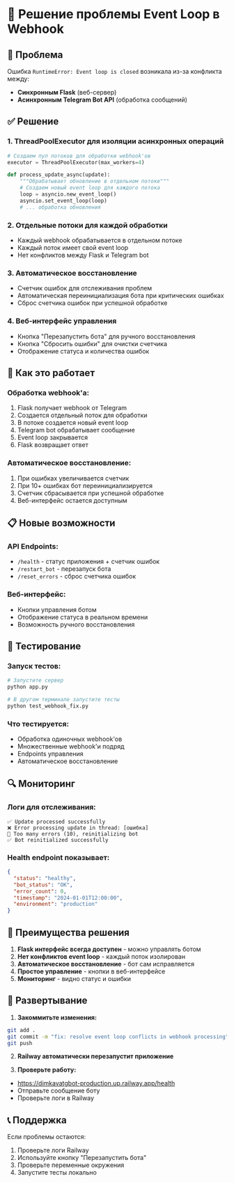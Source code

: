 # 🔧 Решение проблемы Event Loop в Webhook

## 🎯 **Проблема**

Ошибка `RuntimeError: Event loop is closed` возникала из-за конфликта между:
- **Синхронным Flask** (веб-сервер)
- **Асинхронным Telegram Bot API** (обработка сообщений)

## ✅ **Решение**

### 1. **ThreadPoolExecutor для изоляции асинхронных операций**
```python
# Создаем пул потоков для обработки webhook'ов
executor = ThreadPoolExecutor(max_workers=4)

def process_update_async(update):
    """Обрабатывает обновление в отдельном потоке"""
    # Создаем новый event loop для каждого потока
    loop = asyncio.new_event_loop()
    asyncio.set_event_loop(loop)
    # ... обработка обновления
```

### 2. **Отдельные потоки для каждой обработки**
- Каждый webhook обрабатывается в отдельном потоке
- Каждый поток имеет свой event loop
- Нет конфликтов между Flask и Telegram bot

### 3. **Автоматическое восстановление**
- Счетчик ошибок для отслеживания проблем
- Автоматическая переинициализация бота при критических ошибках
- Сброс счетчика ошибок при успешной обработке

### 4. **Веб-интерфейс управления**
- Кнопка "Перезапустить бота" для ручного восстановления
- Кнопка "Сбросить ошибки" для очистки счетчика
- Отображение статуса и количества ошибок

## 🚀 **Как это работает**

### **Обработка webhook'а:**
1. Flask получает webhook от Telegram
2. Создается отдельный поток для обработки
3. В потоке создается новый event loop
4. Telegram bot обрабатывает сообщение
5. Event loop закрывается
6. Flask возвращает ответ

### **Автоматическое восстановление:**
1. При ошибках увеличивается счетчик
2. При 10+ ошибках бот переинициализируется
3. Счетчик сбрасывается при успешной обработке
4. Веб-интерфейс остается доступным

## 📋 **Новые возможности**

### **API Endpoints:**
- `/health` - статус приложения + счетчик ошибок
- `/restart_bot` - перезапуск бота
- `/reset_errors` - сброс счетчика ошибок

### **Веб-интерфейс:**
- Кнопки управления ботом
- Отображение статуса в реальном времени
- Возможность ручного восстановления

## 🧪 **Тестирование**

### **Запуск тестов:**
```bash
# Запустите сервер
python app.py

# В другом терминале запустите тесты
python test_webhook_fix.py
```

### **Что тестируется:**
- Обработка одиночных webhook'ов
- Множественные webhook'и подряд
- Endpoints управления
- Автоматическое восстановление

## 🔍 **Мониторинг**

### **Логи для отслеживания:**
```
✅ Update processed successfully
❌ Error processing update in thread: [ошибка]
🔄 Too many errors (10), reinitializing bot
✅ Bot reinitialized successfully
```

### **Health endpoint показывает:**
```json
{
  "status": "healthy",
  "bot_status": "OK",
  "error_count": 0,
  "timestamp": "2024-01-01T12:00:00",
  "environment": "production"
}
```

## 🎉 **Преимущества решения**

1. **Flask интерфейс всегда доступен** - можно управлять ботом
2. **Нет конфликтов event loop** - каждый поток изолирован
3. **Автоматическое восстановление** - бот сам исправляется
4. **Простое управление** - кнопки в веб-интерфейсе
5. **Мониторинг** - видно статус и ошибки

## 🚀 **Развертывание**

1. **Закоммитьте изменения:**
```bash
git add .
git commit -m "fix: resolve event loop conflicts in webhook processing"
git push
```

2. **Railway автоматически перезапустит приложение**

3. **Проверьте работу:**
- https://dimkavatgbot-production.up.railway.app/health
- Отправьте сообщение боту
- Проверьте логи в Railway

## 📞 **Поддержка**

Если проблемы остаются:
1. Проверьте логи Railway
2. Используйте кнопку "Перезапустить бота"
3. Проверьте переменные окружения
4. Запустите тесты локально

